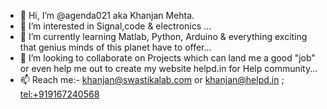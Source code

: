 - 👋 Hi, I’m @agenda021 aka Khanjan Mehta.
- 👀 I’m interested in Signal,code & electronics ...
- 🌱 I’m currently learning Matlab, Python, Arduino & everything exciting that genius minds of this planet have to offer...
- 💞️ I’m looking to collaborate on Projects which can land me a good "job" or even help me out to create my website helpd.in for Help community...
- 📫 Reach me:- khanjan@swastikalab.com or khanjan@helpd.in ; <tel:+919167240568>

<!---
agenda021/agenda021 is a ✨ special ✨ repository because its `README.md` (this file) appears on your GitHub profile.
You can click the Preview link to take a look at your changes.
--->
